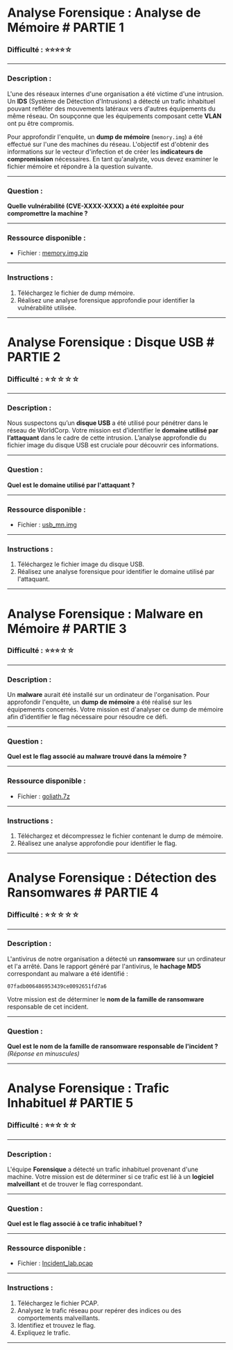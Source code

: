 # Analyse Forensique : Analyse de Mémoire # PARTIE 1

### Difficulté : ⭐⭐⭐⭐☆

---

### Description :

L'une des réseaux internes d'une organisation a été victime d'une intrusion. Un **IDS** (Système de Détection d'Intrusions) a détecté un trafic inhabituel pouvant refléter des mouvements latéraux vers d'autres équipements du même réseau. On soupçonne que les équipements composant cette **VLAN** ont pu être compromis.

Pour approfondir l'enquête, un **dump de mémoire** (`memory.img`) a été effectué sur l'une des machines du réseau. L'objectif est d'obtenir des informations sur le vecteur d'infection et de créer les **indicateurs de compromission** nécessaires. En tant qu'analyste, vous devez examiner le fichier mémoire et répondre à la question suivante.

---

### Question :

**Quelle vulnérabilité (CVE-XXXX-XXXX) a été exploitée pour compromettre la machine ?**

---

### Ressource disponible :

- Fichier : [memory.img.zip](https://drive.google.com/file/d/1y0RCexulSf8J-SSJ8V--5sGJwQMGkjdo/view?usp=drive_link)

---

### Instructions :

1. Téléchargez le fichier de dump mémoire.
2. Réalisez une analyse forensique approfondie pour identifier la vulnérabilité utilisée.

---

# Analyse Forensique : Disque USB # PARTIE 2

### Difficulté : ⭐☆☆☆☆

---

### Description :

Nous suspectons qu’un **disque USB** a été utilisé pour pénétrer dans le réseau de WorldCorp. Votre mission est d’identifier le **domaine utilisé par l’attaquant** dans le cadre de cette intrusion. L’analyse approfondie du fichier image du disque USB est cruciale pour découvrir ces informations.

---

### Question :

**Quel est le domaine utilisé par l'attaquant ?**

---

### Ressource disponible :

- Fichier : [usb_mn.img]([https://drive.google.com/file/d/1RWrjc1ZYWBkDJBAXvSJ6A_15xFnTnqUc/view?usp=drive_link](https://drive.google.com/file/d/12Y21S9fP9l7Sa8ijCIxVHZipPI_6SamH/view?usp=drive_link))

---

### Instructions :

1. Téléchargez le fichier image du disque USB.
2. Réalisez une analyse forensique pour identifier le domaine utilisé par l'attaquant.

---

# Analyse Forensique : Malware en Mémoire  # PARTIE 3

### Difficulté : ⭐⭐⭐☆☆

---

### Description :

Un **malware** aurait été installé sur un ordinateur de l'organisation. Pour approfondir l'enquête, un **dump de mémoire** a été réalisé sur les équipements concernés. Votre mission est d'analyser ce dump de mémoire afin d’identifier le flag nécessaire pour résoudre ce défi.

---

### Question :

**Quel est le flag associé au malware trouvé dans la mémoire ?**

---

### Ressource disponible :

- Fichier : [goliath.7z](https://drive.google.com/file/d/1FVA2ubGfqX2ehYD_gnh2nbf0jZkAoZDW/view?usp=drive_link)

---

### Instructions :

1. Téléchargez et décompressez le fichier contenant le dump de mémoire.
2. Réalisez une analyse approfondie pour identifier le flag.

---

# Analyse Forensique : Détection des Ransomwares  # PARTIE 4

### Difficulté : ⭐☆☆☆☆

---

### Description :

L'antivirus de notre organisation a détecté un **ransomware** sur un ordinateur et l'a arrêté. Dans le rapport généré par l'antivirus, le **hachage MD5** correspondant au malware a été identifié :

`07fadb006486953439ce0092651fd7a6`

Votre mission est de déterminer le **nom de la famille de ransomware** responsable de cet incident.

---

### Question :

**Quel est le nom de la famille de ransomware responsable de l'incident ?**  
*(Réponse en minuscules)*

---

# Analyse Forensique : Trafic Inhabituel  # PARTIE 5

### Difficulté : ⭐⭐☆☆☆

---

### Description :

L'équipe **Forensique** a détecté un trafic inhabituel provenant d'une machine. Votre mission est de déterminer si ce trafic est lié à un **logiciel malveillant** et de trouver le flag correspondant.

---

### Question :

**Quel est le flag associé à ce trafic inhabituel ?**

---

### Ressource disponible :

- Fichier : [Incident_lab.pcap](https://drive.google.com/file/d/1V2J6hJlAoFRW0VPq8PgY0jJMO1dc_FFp/view?usp=drive_link)

---

### Instructions :

1. Téléchargez le fichier PCAP.
2. Analysez le trafic réseau pour repérer des indices ou des comportements malveillants.
3. Identifiez et trouvez le flag.
4. Expliquez le trafic.

---
